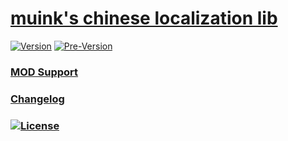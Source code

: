[muink's chinese localization lib](https://github.com/muink/muis-cn-lpk)
================================
[![Version](https://img.shields.io/github/release/muink/muis-cn-lpk.svg?label=Version)](https://github.com/muink/muis-cn-lpk/releases/latest)
[![Pre-Version](https://img.shields.io/github/tag/muink/muis-cn-lpk.svg?label=Pre-Version&colorB=f27c4a)](https://github.com/muink/muis-cn-lpk/releases)

### [MOD Support](./Modlist.md)

### [Changelog](./changelog.txt)

### [![License](https://img.shields.io/github/license/muink/muis-cn-lpk.svg?colorB=ff69b4)](./LICENSE)

